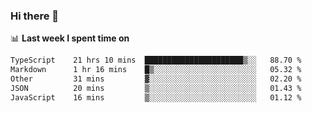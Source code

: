### Hi there 👋

<!--
**DBvc/DBvc** is a ✨ _special_ ✨ repository because its `README.md` (this file) appears on your GitHub profile.

Here are some ideas to get you started:

- 🔭 I’m currently working on ...
- 🌱 I’m currently learning ...
- 👯 I’m looking to collaborate on ...
- 🤔 I’m looking for help with ...
- 💬 Ask me about ...
- 📫 How to reach me: ...
- 😄 Pronouns: ...
- ⚡ Fun fact: ...
-->

📊 **Last week I spent time on**
<!--START_SECTION:waka-->

```txt
TypeScript    21 hrs 10 mins  ██████████████████████▒░░   88.70 %
Markdown      1 hr 16 mins    █▒░░░░░░░░░░░░░░░░░░░░░░░   05.32 %
Other         31 mins         ▓░░░░░░░░░░░░░░░░░░░░░░░░   02.20 %
JSON          20 mins         ▒░░░░░░░░░░░░░░░░░░░░░░░░   01.43 %
JavaScript    16 mins         ▒░░░░░░░░░░░░░░░░░░░░░░░░   01.12 %
```

<!--END_SECTION:waka-->
